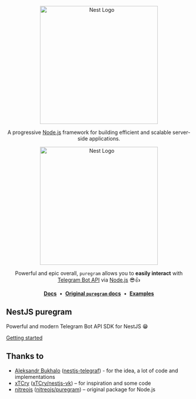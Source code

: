 <p align="center">
  <a href="http://nestjs.com/" target="blank"><img src="https://nestjs.com/img/logo_text.svg" width="320" alt="Nest Logo" /></a>
</p>
<p align="center">
  A progressive <a href="http://nodejs.org" target="_blank">Node.js</a> framework for building efficient and scalable server-side applications.
</p>

<p align="center">
  <a href="http://nestjs.com/" target="blank"><img src="https://camo.githubusercontent.com/ae383d0564deaf25b8dba9046f38450cb1568317bb4d536cd9535b5911b0a7b6/68747470733a2f2f692e696d6775722e636f6d2f5a7a6a6d4538692e706e67" width="320" alt="Nest Logo" /></a>
</p>
<p align='center'>
  Powerful and epic overall,
  <code>puregram</code>
  allows you to
  <b>easily interact</b>
  with
  <a href='https://core.telegram.org/bots/api'>Telegram Bot API</a>
  via
  <a href='https://nodejs.org'>Node.js</a>
  😎👍
</p>

<div align='center'>
  <a href='https://github.com/ItzNeviKat/nestjs-puregram/tree/lord/docs'><b>Docs</b></a>
  <span>&nbsp;•&nbsp;</span>
  <a href='https://github.com/nitreojs/puregram#readme'><b>Original <code>puregram</code> docs</b></a>
  <span>&nbsp;•&nbsp;</span>
  <a href='https://github.com/ItzNeviKat/nestjs-puregram/tree/lord/sample'><b>Examples</b></a>
</div>

## NestJS puregram
Powerful and modern Telegram Bot API SDK for NestJS 😁

[Getting started](https://github.com/ItzNeviKat/nestjs-puregram/tree/lord/docs/01_installation.md)

## Thanks to
- [Aleksandr Bukhalo](https://github.com/bukhalo) ([nestjs-telegraf](https://github.com/bukhalo/nestjs-telegraf)) - for the idea, a lot of code and implementations
- [xTCry](https://github.com/xTCry) ([xTCry/nestjs-vk](https://github.com/xTCry/nestjs-vk)) – for inspiration and some code
- [nitreojs](https://github.com/nitreojs) ([nitreojs/puregram](https://github.com/nitreojs/puregram)) – original package for Node.js
